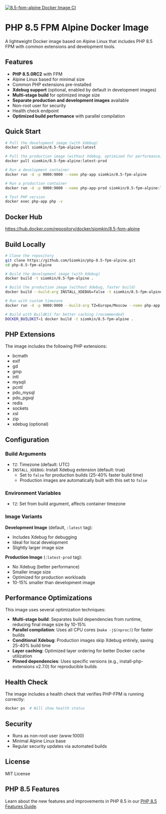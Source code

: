 [![8.5-fpm-alpine Docker Image CI](https://github.com/Siomkin/php-8.5-fpm-alpine/actions/workflows/docker-image.yml/badge.svg)](https://github.com/Siomkin/php-8.5-fpm-alpine/actions/workflows/docker-image.yml)

# PHP 8.5 FPM Alpine Docker Image

A lightweight Docker image based on Alpine Linux that includes PHP 8.5 FPM with common extensions and development tools.

## Features

- **PHP 8.5.0RC2** with FPM
- Alpine Linux based for minimal size
- Common PHP extensions pre-installed
- **Xdebug support** (optional, enabled by default in development images)
- **Multi-stage build** for optimized image size
- **Separate production and development images** available
- Non-root user for security
- Health check endpoint
- **Optimized build performance** with parallel compilation

## Quick Start

```bash
# Pull the development image (with Xdebug)
docker pull siomkin/8.5-fpm-alpine:latest

# Pull the production image (without Xdebug, optimized for performance)
docker pull siomkin/8.5-fpm-alpine:latest-prod

# Run a development container
docker run -d -p 9000:9000 --name php-app siomkin/8.5-fpm-alpine

# Run a production container
docker run -d -p 9000:9000 --name php-app-prod siomkin/8.5-fpm-alpine:latest-prod

# Test PHP version
docker exec php-app php -v
```

## Docker Hub

https://hub.docker.com/repository/docker/siomkin/8.5-fpm-alpine

## Build Locally

```bash
# Clone the repository
git clone https://github.com/Siomkin/php-8.5-fpm-alpine.git
cd php-8.5-fpm-alpine

# Build the development image (with Xdebug)
docker build -t siomkin/8.5-fpm-alpine .

# Build the production image (without Xdebug, faster build)
docker build --build-arg INSTALL_XDEBUG=false -t siomkin/8.5-fpm-alpine:prod .

# Run with custom timezone
docker run -d -p 9000:9000 --build-arg TZ=Europe/Moscow --name php-app siomkin/8.5-fpm-alpine

# Build with BuildKit for better caching (recommended)
DOCKER_BUILDKIT=1 docker build -t siomkin/8.5-fpm-alpine .
```

## PHP Extensions

The image includes the following PHP extensions:
- bcmath
- exif
- gd
- gmp
- intl
- mysqli
- pcntl
- pdo_mysql
- pdo_pgsql
- redis
- sockets
- xsl
- zip
- xdebug (optional)

## Configuration

### Build Arguments

- `TZ`: Timezone (default: UTC)
- `INSTALL_XDEBUG`: Install Xdebug extension (default: true)
  - Set to `false` for production builds (25-40% faster build time)
  - Production images are automatically built with this set to `false`

### Environment Variables

- `TZ`: Set from build argument, affects container timezone

### Image Variants

**Development Image** (default, `:latest` tag):
- Includes Xdebug for debugging
- Ideal for local development
- Slightly larger image size

**Production Image** (`:latest-prod` tag):
- No Xdebug (better performance)
- Smaller image size
- Optimized for production workloads
- 10-15% smaller than development image

## Performance Optimizations

This image uses several optimization techniques:

- **Multi-stage build**: Separates build dependencies from runtime, reducing final image size by 10-15%
- **Parallel compilation**: Uses all CPU cores (`make -j$(nproc)`) for faster builds
- **Conditional Xdebug**: Production images skip Xdebug entirely, saving 25-40% build time
- **Layer caching**: Optimized layer ordering for better Docker cache utilization
- **Pinned dependencies**: Uses specific versions (e.g., install-php-extensions v2.7.0) for reproducible builds

## Health Check

The image includes a health check that verifies PHP-FPM is running correctly:

```bash
docker ps  # Will show health status
```

## Security

- Runs as non-root user (www:1000)
- Minimal Alpine Linux base
- Regular security updates via automated builds

## License

MIT License

## PHP 8.5 Features

Learn about the new features and improvements in PHP 8.5 in our [PHP 8.5 Features Guide](./PHP-8.5-FEATURES.md).
